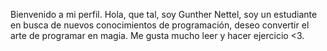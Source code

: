 Bienvenido a mi perfil.
Hola, que tal, soy Gunther Nettel, soy un estudiante en busca de nuevos conocimientos de programación, deseo convertir el arte de programar en magia.
Me gusta mucho leer y hacer ejercicio <3.
<!---
Tongother/Tongother is a ✨ special ✨ repository because its `README.md` (this file) appears on your GitHub profile.fffffffffffff
You can click the Preview link to take a look at your changes.
--->
